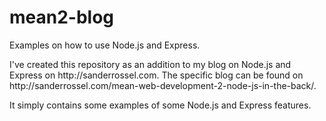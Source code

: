 # mean2-blog
Examples on how to use Node.js and Express.

<p>I've created this repository as an addition to my blog on Node.js and Express on http://sanderrossel.com. The specific blog can be found on http://sanderrossel.com/mean-web-development-2-node-js-in-the-back/.</p>
<p>It simply contains some examples of some Node.js and Express features.</p>
